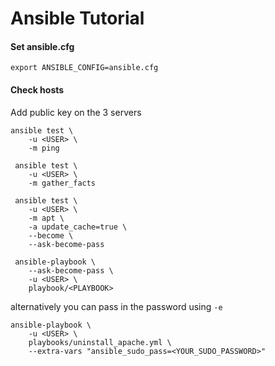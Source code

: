 # Ansible Tutorial

#### Set ansible.cfg
```commandline
export ANSIBLE_CONFIG=ansible.cfg
```

#### Check hosts
Add public key on the 3 servers
```commandline
ansible test \
    -u <USER> \
    -m ping
```

```commandline
 ansible test \
    -u <USER> \
    -m gather_facts
```

```commandline
 ansible test \
    -u <USER> \
    -m apt \
    -a update_cache=true \
    --become \
    --ask-become-pass
```

```commandline
 ansible-playbook \
    --ask-become-pass \
    -u <USER> \
    playbook/<PLAYBOOK>
```

alternatively you can pass in the password using `-e`
```commandline
ansible-playbook \
    -u <USER> \
    playbooks/uninstall_apache.yml \
    --extra-vars "ansible_sudo_pass=<YOUR_SUDO_PASSWORD>"
```
